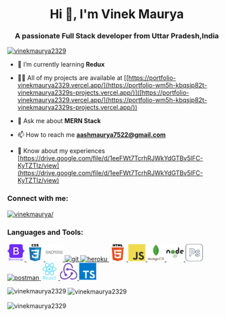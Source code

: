 <h1 align="center">Hi 👋, I'm Vinek Maurya</h1>
<h3 align="center">A passionate Full Stack developer from Uttar Pradesh,India</h3>

<p align="left"> <a href="https://github.com/ryo-ma/github-profile-trophy"><img src="https://github-profile-trophy.vercel.app/?username=vinekmaurya2329" alt="vinekmaurya2329" /></a> </p>

- 👯 I’m currently learning **Redux**

- 👨‍💻 All of my projects are available at [[https://portfolio-vinekmaurya2329.vercel.app/](https://portfolio-wm5h-kbqsjp82t-vinekmaurya2329s-projects.vercel.app/)]([https://portfolio-vinekmaurya2329.vercel.app/](https://portfolio-wm5h-kbqsjp82t-vinekmaurya2329s-projects.vercel.app/))

- 💬 Ask me about **MERN Stack**

- 📫 How to reach me **aashmaurya7522@gmail.com**

- 📄 Know about my experiences [https://drive.google.com/file/d/1eeFWt7TcrhRJWkYdGTBv5lFC-KyTZTIz/view](https://drive.google.com/file/d/1eeFWt7TcrhRJWkYdGTBv5lFC-KyTZTIz/view)

<h3 align="left">Connect with me:</h3>
<p align="left">
<a href="https://linkedin.com/in/vinekmaurya/" target="blank"><img align="center" src="https://raw.githubusercontent.com/rahuldkjain/github-profile-readme-generator/master/src/images/icons/Social/linked-in-alt.svg" alt="vinekmaurya/" height="30" width="40" /></a>
</p>

<h3 align="left">Languages and Tools:</h3>
<p align="left"> <a href="https://getbootstrap.com" target="_blank" rel="noreferrer"> <img src="https://raw.githubusercontent.com/devicons/devicon/master/icons/bootstrap/bootstrap-plain-wordmark.svg" alt="bootstrap" width="40" height="40"/> </a> <a href="https://www.w3schools.com/css/" target="_blank" rel="noreferrer"> <img src="https://raw.githubusercontent.com/devicons/devicon/master/icons/css3/css3-original-wordmark.svg" alt="css3" width="40" height="40"/> </a> <a href="https://expressjs.com" target="_blank" rel="noreferrer"> <img src="https://raw.githubusercontent.com/devicons/devicon/master/icons/express/express-original-wordmark.svg" alt="express" width="40" height="40"/> </a> <a href="https://git-scm.com/" target="_blank" rel="noreferrer"> <img src="https://www.vectorlogo.zone/logos/git-scm/git-scm-icon.svg" alt="git" width="40" height="40"/> </a> <a href="https://heroku.com" target="_blank" rel="noreferrer"> <img src="https://www.vectorlogo.zone/logos/heroku/heroku-icon.svg" alt="heroku" width="40" height="40"/> </a> <a href="https://www.w3.org/html/" target="_blank" rel="noreferrer"> <img src="https://raw.githubusercontent.com/devicons/devicon/master/icons/html5/html5-original-wordmark.svg" alt="html5" width="40" height="40"/> </a> <a href="https://developer.mozilla.org/en-US/docs/Web/JavaScript" target="_blank" rel="noreferrer"> <img src="https://raw.githubusercontent.com/devicons/devicon/master/icons/javascript/javascript-original.svg" alt="javascript" width="40" height="40"/> </a> <a href="https://www.mongodb.com/" target="_blank" rel="noreferrer"> <img src="https://raw.githubusercontent.com/devicons/devicon/master/icons/mongodb/mongodb-original-wordmark.svg" alt="mongodb" width="40" height="40"/> </a> <a href="https://nodejs.org" target="_blank" rel="noreferrer"> <img src="https://raw.githubusercontent.com/devicons/devicon/master/icons/nodejs/nodejs-original-wordmark.svg" alt="nodejs" width="40" height="40"/> </a> <a href="https://www.photoshop.com/en" target="_blank" rel="noreferrer"> <img src="https://raw.githubusercontent.com/devicons/devicon/master/icons/photoshop/photoshop-line.svg" alt="photoshop" width="40" height="40"/> </a> <a href="https://postman.com" target="_blank" rel="noreferrer"> <img src="https://www.vectorlogo.zone/logos/getpostman/getpostman-icon.svg" alt="postman" width="40" height="40"/> </a> <a href="https://reactjs.org/" target="_blank" rel="noreferrer"> <img src="https://raw.githubusercontent.com/devicons/devicon/master/icons/react/react-original-wordmark.svg" alt="react" width="40" height="40"/> </a> <a href="https://redux.js.org" target="_blank" rel="noreferrer"> <img src="https://raw.githubusercontent.com/devicons/devicon/master/icons/redux/redux-original.svg" alt="redux" width="40" height="40"/> </a> <a href="https://www.typescriptlang.org/" target="_blank" rel="noreferrer"> <img src="https://raw.githubusercontent.com/devicons/devicon/master/icons/typescript/typescript-original.svg" alt="typescript" width="40" height="40"/> </a> </p>

<p><img align="left" src="https://github-readme-stats.vercel.app/api/top-langs?username=vinekmaurya2329&show_icons=true&locale=en&layout=compact" alt="vinekmaurya2329" /></p>

<p>&nbsp;<img align="center" src="https://github-readme-stats.vercel.app/api?username=vinekmaurya2329&show_icons=true&locale=en" alt="vinekmaurya2329" /></p>

<p><img align="center" src="https://github-readme-streak-stats.herokuapp.com/?user=vinekmaurya2329&" alt="vinekmaurya2329" /></p>
